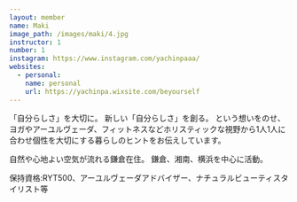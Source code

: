 ```yaml
---
layout: member
name: Maki
image_path: /images/maki/4.jpg
instructor: 1
number: 1
instagram: https://www.instagram.com/yachinpaaa/
websites:
  - personal:
    name: personal
    url: https://yachinpa.wixsite.com/beyourself
---
```

「自分らしさ」を大切に。
新しい「自分らしさ」を創る。
という想いをのせ、ヨガやアーユルヴェーダ、フィットネスなどホリスティックな視野から1人1人に合わせ個性を大切にする暮らしのヒントをお伝えしています。

自然や心地よい空気が流れる鎌倉在住。
鎌倉、湘南、横浜を中心に活動。


保持資格:RYT500、アーユルヴェーダアドバイザー、ナチュラルビューティスタイリスト等
